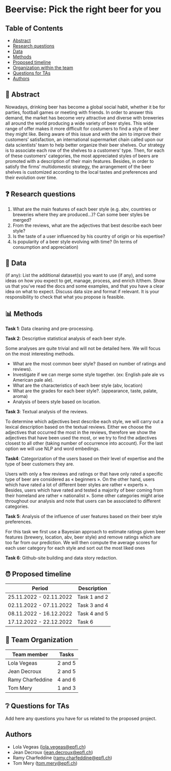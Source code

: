 # Beervise: Pick the right beer for you

## Table of Contents 
- [Abstract](#abstract)
- [Research questions](#research-questions)
- [Data](#data)
- [Methods](#methods)
- [Proposed timeline](#proposed-timeline)
- [Organization within the team](#organization-within-the-team)
- [Questions for TAs](#questions-for-tas)
- [Authors](#authors)

## 📝 Abstract 
Nowadays, drinking beer has become a global social habit, whether it be for parties, football games or meeting with friends. In order to answer this demand, the market has become very attractive and diverse with breweries all around the world producing a wide variety of beer styles. This wide range of offer makes it more difficult for costumers to find a style of beer they might like. Being aware of this issue and with the aim to improve their customers’ satisfaction, an international supermarket chain called upon our data scientists’ team to help better organize their beer shelves. Our strategy is to associate each row of the shelves to a customers’ type. Then, for each of these customers’ categories, the most appreciated styles of beers are promoted with a description of their main features. Besides, in order to satisfy the firms’ multidomestic strategy, the arrangement of the beer shelves is customized according to the local tastes and preferences and their evolution over time. 

## ❓ Research questions 
1. What are the main features of each beer style (e.g. abv, countries or breweries where they are produced…)? Can some beer styles be merged?
2. From the reviews, what are the adjectives that best describe each beer style?
3. Is the taste of a user influenced by his country of origin or his expertise? 
4. Is popularity of a beer style evolving with time? (In terms of consumption and appreciation)

## 💾 Data
(if any): List the additional dataset(s) you want to use (if any), and some ideas on how you expect to get, manage, process, and enrich it/them. Show us that you’ve read the docs and some examples, and that you have a clear idea on what to expect. Discuss data size and format if relevant. It is your responsibility to check that what you propose is feasible.

## 📊 Methods 

**Task 1**: Data cleaning and pre-processing.

**Task 2**: Descriptive statistical analysis of each beer style.

Some analyses are quite trivial and will not be detailed here. We will focus on the most interesting methods.

- What are the most common beer style? (based on number of ratings and reviews).
- Investigate if we can merge some style together. (ex: English pale ale vs American pale ale).
- What are the characteristics of each beer style (abv, location)
- What are the grades for each beer style?. (appearance, taste, palate, aroma)
- Analysis of beers style based on location.

**Task 3**: Textual analysis of the reviews.

To determine which adjectives best describe each style, we will carry out a lexical description based on the textual reviews. Either we choose the adjectives that occurred the most in the reviews, therefore we show the adjectives that have been used the most, or we try to find the adjectives closest to all other (taking number of occurrence into account). For the last option we will use NLP and word embedings.  

**Task4**: Categorization of the users based on their level of expertise and the type of beer customers they are.

Users with only a few reviews and ratings or that have only rated a specific type of beer are considered as « beginners ». On the other hand, users which have rated a lot of different beer styles are rather « experts ». Besides, users which have rated and tested a majority of beer coming from their homeland are rather « nationalist ». Some other categories might arise throughout our analysis and note that users can be associated to different categories.

**Task 5**: Analysis of the influence of user features based on their beer style preferences.

For this task we first use a Bayesian approach to estimate ratings given beer features (brewery, location, abv, beer style) and remove ratings which are too far from our prediction. We will then compute the average scores for each user category for each style and sort out the most liked ones

**Task 6**: Github-site building and data story redaction.
## ⏰ Proposed timeline 

| Period                 | Description               |
| ---------------------- | ------------------------- |
| 25.11.2022 - 02.11.2022      | Task 1 and 2|
| 02.11.2022 - 07.11.2022      | Task 3 and 4|
| 08.11.2022 - 16.12.2022      | Task 4 and 5|
| 17.12.2022 - 22.12.2022      | Task 6 |

## 🤝 Team Organization 
<table class="tg">
<thead>
  <tr>
    <th class="tg-0pky">Team member</th>
    <th class="tg-0pky">Tasks</th>
  </tr>
</thead>
<tbody>
  <tr>
    <td class="tg-0pky">Lola Vegeas</td>
    <td class="tg-0pky">2 and 5</td>
  </tr>
  <tr>
    <td class="tg-0pky">Jean Decroux</td>
    <td class="tg-0pky">2 and 5</td>
  </tr>
  <tr>
    <td class="tg-0pky">Ramy Charfeddine</td>
    <td class="tg-0pky"> 4 and 6</td>
  </tr>
  <tr>
    <td class="tg-0pky">Tom Mery</td>
    <td class="tg-0pky">1 and 3</td>
  </tr>
</tbody>
</table>

## ❔ Questions for TAs 
Add here any questions you have for us related to the proposed project.

## Authors
- Lola Vegeas (lola.vegeas@epfl.ch)
- Jean Decroux (jean.decroux@epfl.ch)
- Ramy Charfeddine (ramy.charfeddine@epfl.ch)
- Tom Mery (tom.mery@epfl.ch)
